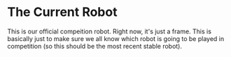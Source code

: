 # The Current Robot

This is our official compeition robot. Right now, it's just a frame. This is basically just to make sure we all know which robot is going to be played in competition (so this should be the most recent stable robot).


